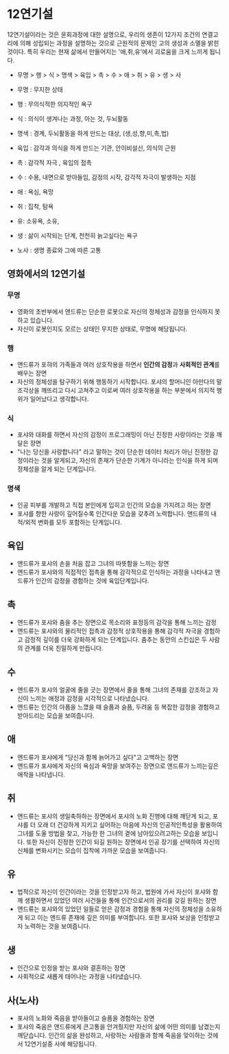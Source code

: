 # 12연기설

12연기설이라는 것은 윤회과정에 대한 설명으로, 우리의 생존이 12가지 조건의 연결고리에 의해 성립되는 과정을 설명하는 것으로 근원적의 문제인 고의 생성과 소멸을 밝힌 것이다. 
특히 우리는 현재 삶에서 만들어지는 '애,취,유'에서 괴로움을 크게 느끼게 됩니다.

- 무명 > 행 > 식 >  명색 > 육입 > 촉 > 수 > 애 > 취 > 유 > 생 > 사 

- 무명 : 무지한 상태
- 행 : 무의식적한 의지적인 욕구
- 식 :  의식이 생겨나는 과정, 아는 것, 두뇌활동
- 명색 : 경계, 두뇌활동을 하게 만드는 대상, (생,성,향,미,촉,법)
- 육입 : 감각과 의식을 하게 만드는 기관, 안이비설신, 의식의 근원
- 촉 : 감각적 자극 , 육입의 접촉
- 수 : 수용, 내면으로 받아들임, 감정의 시작, 감각적 자극이 발생하는 지점
- 애 : 욕심, 욕망
- 취 : 집착, 탐욕
- 유: 소유욕, 소유, 
- 생 : 삶이 시작되는 단계, 천천히 늙고싶다는 욕구 
- 노사 : 생명 종료와 그에 따른 고통


## 영화에서의 12연기설 

### 무명
- 영화의 초반부에서 앤드류는 단순한 로봇으로 자신의 정체성과 감정을 인식하지 못하고 있습니다. 
- 자신이 로봇인지도 모르는 상태인 무지한 상태로, 무명에 해당됩니다.

### 행
- 앤드류가 포햐의 가족들과 여러 상호작용을 하면서 **인간의 감정**과 **사회적인 관계**를 배우는 장면
- 자신의 정체성을 탐구하기 위해 행동하기 시작합니다. 포샤의 할머니인 아만다의 말 조각상을 깨뜨리고 다시 고쳐주고 이로써 여러 상호작용을 하는 부분에서 의지적 행위가 일어났다고 생각합니다.

### 식
- 포샤와 대화를 하면서 자신의 감정이 프로그래밍이 아닌 진정한 사랑이라는 것을 깨달은 장면
- "나는 당신을 사랑합니다" 라고 말하는 것이 단순한 데이터 처리가 아닌 진정한 감정이라는 것을 알게되고, 자신의 존재가 단순한 기계가 아니라는 인식을 하게 되며 정체성을 알게 되는 단계입니다.

### 명색
- 인공 피부를 개발하고 직접 본인에게 입히고 인간의 모습을 가지려고 하는 장면
- 포샤를 향한 사랑이 깊어질수록 인간다운 모습을 갖추려 노력합니다. 앤드류의 내적/외적 변화를 모두 포함하는 단계입니다.

## 육입
- 앤드류가 포샤의 손을 처음 잡고 그녀의 따뜻함을 느끼는 장면
- 앤드류가 포샤와의 직접적인 접촉을 통해 감각적으로 인식하는 과정을 나타내고 앤드류가 인간의 감정을 경험하는 것에 육입단계입니다.

## 촉
- 앤드류가 포샤와 춤을 추는 장면으로 목소리와 표정등의 감각을 통해 느끼는 감정
- 앤드류는 포샤와의 물리적인 접촉과 감정적 상호작용을 통해 감각적 자극을 경험하고 감정적 깊이를 더욱 강화하게 되는 단계입니다. 춤추는 동안의 스킨십은 두 사람의 관계를 더욱 친밀하게 만듭니다.

## 수
- 앤드류가 포샤의 얼굴에 줄을 긋는 장면에서 줄을 통해 그녀의 존재를 강조하고 자신이 느끼는 애정과 감정을 시각적으로 나타냈습니다.
- 앤드류는 인간의 아픔을 느꼈을 때 슬픔과 슬픔, 두려움 등 복잡한 감정을 경험하고 받아드리는 모습을 보여줍니다.

## 애
- 앤드류가 포샤에게 "당신과 함께 늙어가고 싶다"고 고백하는 장면
- 앤드류가 포샤에게 자신의 욕심과 욕망을 보여주는 장면으로 앤드류가 느끼는깊은 애착을 나타냅니다.

## 취
- 앤드류는 포샤의 생일축하하는 장면에서 포샤의 노화 진행에 대해 깨닫게 되고, 포샤를 더 오래 더 건강하게 지키고 싶어하는 마음에 자신의 인공적인특성을 활용하여 그녀를 도울 방법을 찾고, 가능한 한 그녀의 곁에 남아있으려고하는 모습을 보입니다. 또한 자신이 진정한 인간이 되길 원하는 장면에서 인공 장기를 선택하여 자신의 신체를 변화시키는 모습이 집착에 가까운 모습을 보여줍니다. 

## 유
- 법적으로 자신이 인간이라는 것을 인정받고자 하고, 법원에 가서 자신이 포샤와 함께 생활하면서 있었던 여러 사건들을 통해 인간으로서의 권리를 갖길 원하는 장면
- 앤드류는 포샤와의 있었던 일들로 얻은 감정과 경험을 통해 자신의 정체성을 소유하게 되고 이는 앤드류 존재에 깊은 의미를 부여합니다. 또한 포샤와 보상을 인정받고자 노력하는 것을 보여줍니다.

## 생
- 인간으로 인정을 받는 포샤와 결혼하는 장면
- 사회적으로 새롭게 태어나는 과정을 나타냈습니다. 

## 사(노사)
- 포샤의 노화와 죽음을 받아들이고 슬픔을 경험하는 장면
- 포샤의 죽음은 앤드류에게 큰고통을 안겨줬지만 자신의 삶에 어떤 의미를 남겼는지 깨닫습니다. 인간의 삶을 완성하고, 사랑하는 사람들과 함께 죽음을 맞이하는 것에서 12연기설중 사에 해당됩니다.



